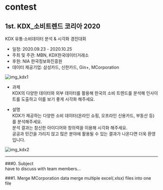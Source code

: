 # contest


## 1st. KDX_소비트렌드 코리아 2020   
KDX 유통·소비데이터 분석 & 시각화 경진대회  
- 일정: 2020.09.23 - 2020.10.25  
- 주최 및 주관: MBN, KDX한국데이터거래소  
- 후원: NIA 한국정보화진흥원
- 데이터 제공기업: 삼성카드, 신한카드, Gin+, MCorporation  


![img_kdx1](img/kdx_event1.png)  

* 과제  
KDX의 다양한 데이터와 외부 데이터를 활용해 한국의 소비 트렌드를 분석해 인사이트를 도출하고 이를 보기 좋게 시각화 해주세요.  

* 설명  
KDX가 제공하는 다양한 소비 데이터(온라인 쇼핑, 오프라인 신용카드, 부동산 등)를 분석해주세요.  
분석 결과는 참신한 아이디어와 창의력을 이용해 시각화 해주세요.  
공공과 민간을 가리지 않고 많은 분야에 활용될 수 있는 결과가 나온다면 더욱 환영입니다.  


![img_kdx2](img/kdx_event2.png)

---

###0. Subject  
have to discuss with team members...  

###1. Merge MCorporation data
merge multiple excel(.xlsx) files into one file
